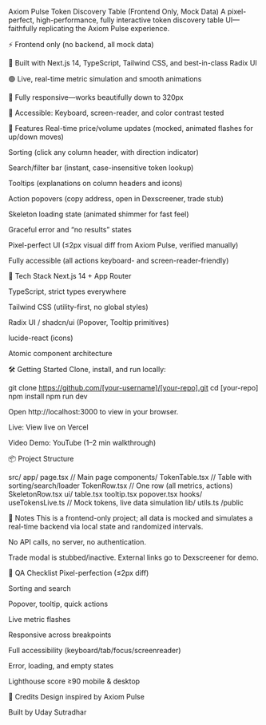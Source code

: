 Axiom Pulse Token Discovery Table (Frontend Only, Mock Data)
A pixel-perfect, high-performance, fully interactive token discovery table UI—faithfully replicating the Axiom Pulse experience.

⚡️ Frontend only (no backend, all mock data)

🚀 Built with Next.js 14, TypeScript, Tailwind CSS, and best-in-class Radix UI

🟢 Live, real-time metric simulation and smooth animations

📱 Fully responsive—works beautifully down to 320px

🦽 Accessible: Keyboard, screen-reader, and color contrast tested

🚩 Features
Real-time price/volume updates (mocked, animated flashes for up/down moves)

Sorting (click any column header, with direction indicator)

Search/filter bar (instant, case-insensitive token lookup)

Tooltips (explanations on column headers and icons)

Action popovers (copy address, open in Dexscreener, trade stub)

Skeleton loading state (animated shimmer for fast feel)

Graceful error and “no results” states

Pixel-perfect UI (≤2px visual diff from Axiom Pulse, verified manually)

Fully accessible (all actions keyboard- and screen-reader-friendly)

🔧 Tech Stack
Next.js 14 + App Router

TypeScript, strict types everywhere

Tailwind CSS (utility-first, no global styles)

Radix UI / shadcn/ui (Popover, Tooltip primitives)

lucide-react (icons)

Atomic component architecture

🛠️ Getting Started
Clone, install, and run locally:

git clone https://github.com/[your-username]/[your-repo].git
cd [your-repo]
npm install
npm run dev

Open http://localhost:3000 to view in your browser.

Live: View live on Vercel

Video Demo: YouTube (1–2 min walkthrough)

📦 Project Structure

src/
  app/
    page.tsx           // Main page
  components/
    TokenTable.tsx     // Table with sorting/search/loader
    TokenRow.tsx       // One row (all metrics, actions)
    SkeletonRow.tsx
    ui/
      table.tsx
      tooltip.tsx
      popover.tsx
  hooks/
    useTokensLive.ts   // Mock tokens, live data simulation
  lib/
    utils.ts
/public

🚨 Notes
This is a frontend-only project; all data is mocked and simulates a real-time backend via local state and randomized intervals.

No API calls, no server, no authentication.

Trade modal is stubbed/inactive. External links go to Dexscreener for demo.

🧪 QA Checklist
 Pixel-perfection (≤2px diff)

 Sorting and search

 Popover, tooltip, quick actions

 Live metric flashes

 Responsive across breakpoints

 Full accessibility (keyboard/tab/focus/screenreader)

 Error, loading, and empty states

 Lighthouse score ≥90 mobile & desktop

🤝 Credits
Design inspired by Axiom Pulse

Built by Uday Sutradhar



